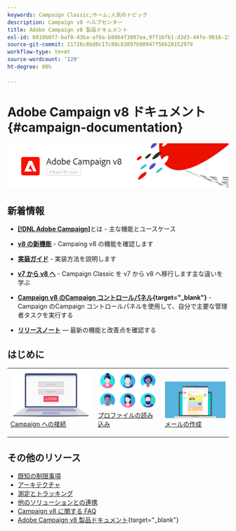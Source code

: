 ```yaml
---
keywords: Campaign Classic;ホーム;人気のトピック
description: Campaign v8 ヘルプセンター
title: Adobe Campaign v8 製品ドキュメント
exl-id: 6010b0f7-baf0-43ba-af9a-b8864f3897ea,9ff16fb1-d3d3-44fe-9016-15abffdbc74e
source-git-commit: 21726c8bd0c17c88c83897b98947f56b20152979
workflow-type: tm+mt
source-wordcount: '129'
ht-degree: 80%

---
```


# Adobe Campaign v8 ドキュメント {#campaign-documentation}

![](assets/banner-documentationv8.png)

## 新着情報

* **[ [!DNL Adobe Campaign]](start/get-started.md)**&#x200B;とは - 主な機能とユースケース

* **[v8 の新機能](start/whats-new.md)** - Campaing v8 の機能を確認します

* **[実装ガイド](start/implement.md)** - 実装方法を説明します

* **[v7 から v8 へ](start/capability-matrix.md)** - Campaign Classic を v7 から v8 へ移行します主な違いを学ぶ

* **[Campaign v8 のCampaign コントロールパネル](https://experienceleague.adobe.com/docs/control-panel/using/discover-control-panel/key-features.html?lang=ja){target=&quot;_blank&quot;}** - Campaign のCampaign コントロールパネルを使用して、自分で主要な管理者タスクを実行する

* **[リリースノート](start/release-notes.md)**  — 最新の機能と改善点を確認する


## はじめに

<table>
<tr>
  <td valign="bottom">
    <a href="start/connect.md">
      <img alt="接続" src="start/assets/do-not-localize/login.jpeg"/>
    </a>
    <div>
    <a href="start/connect.md">Campaign への接続</a>
    </div>
    <br>
  </td>

<td valign="bottom">
      <a href="start/import.md">
       <img alt="読み込み" src="start/assets/do-not-localize/profiles.jpeg" />
       </a>
    <div><a href="start/import.md">プロファイルの読み込み</a>
    </div>
    <br>
  </td>
  <td valign="bottom">
    <a href="start/create-message.md">
      <img alt="メール" src="start/assets/do-not-localize/email-design.jpeg" />
    </a>
    <div>
    <a href="start/create-message.md">メールの作成</a>
    </div>
    <br>
  </td>
</tr>
</table>

## その他のリソース

* [既知の制限事項](start/known-limitations.md)
* [アーキテクチャ](dev/architecture.md)
* [測定とトラッキング](start/reporting.md)
* [他のソリューションとの連携](connect/integration.md)
* [Campaign v8 に関する FAQ](start/campaign-faq.md)
* [Adobe Campaign v8 製品ドキュメント](https://helpx.adobe.com/jp/legal/product-descriptions/adobe-campaign-managed-cloud-services.html){target=&quot;_blank&quot;}
